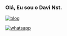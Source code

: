 ### Olá, Eu sou o Davi Nst. 

[![blog](https://img.shields.io/badge/Instagram-E4405F?style=for-the-badge&logo=instagram&logoColor=white)](https://www.instagram.com/dav.l_?igsh=MXJ5NXFrdm8wNGltcw==)

[![whatsapp](https://img.shields.io/badge/WhatsApp-25D366?style=for-the-badge&logo=whatsapp&logoColor=white)](https://api.whatsapp.com/send?phone=5585992003469)
